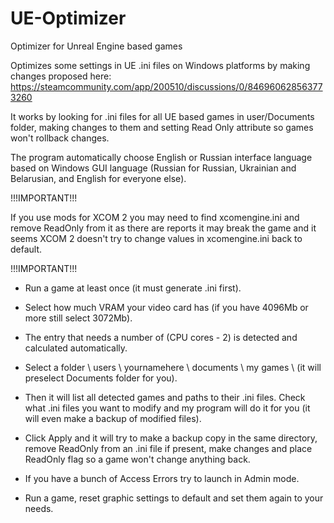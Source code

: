 # UE-Optimizer
Optimizer for Unreal Engine based games

Optimizes some settings in UE .ini files on Windows platforms
by making changes proposed here: https://steamcommunity.com/app/200510/discussions/0/846960628563773260

It works by looking for .ini files for all UE based games in user/Documents folder,
making changes to them and setting Read Only attribute so games won't rollback changes.

The program automatically choose English or Russian interface language based on Windows GUI language (Russian for Russian, Ukrainian and Belarusian, and English for everyone else).

!!!IMPORTANT!!!

If you use mods for XCOM 2 you may need to find xcomengine.ini and remove ReadOnly from it as there are reports it may break the game and it seems XCOM 2 doesn't try to change values in xcomengine.ini back to default.

!!!IMPORTANT!!!

* Run a game at least once (it must generate .ini first).

* Select how much VRAM your video card has (if you have 4096Mb or more still select 3072Mb).

* The entry that needs a number of (CPU cores - 2) is detected and calculated automatically.

* Select a folder \ users \ yournamehere \ documents \ my games \ (it will preselect Documents folder for you).

* Then it will list all detected games and paths to their .ini files. Check what .ini files you want to modify and my program will do it for you (it will even make a backup of modified files).

* Click Apply and it will try to make a backup copy in the same directory, remove ReadOnly from an .ini file if present, make changes and place ReadOnly flag so a game won't change anything back.

* If you have a bunch of Access Errors try to launch in Admin mode.

* Run a game, reset graphic settings to default and set them again to your needs.
